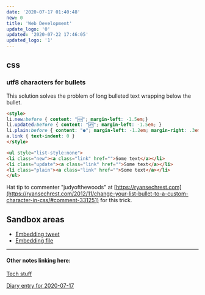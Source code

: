 ```yaml
---
date: '2020-07-17 01:40:48'
new: 0
title: 'Web Development'
update_logo: '0'
updated: '2020-07-22 17:46:05'
updated_logo: '1'
---
```

## css
### utf8 characters for bullets

This solution solves the problem of long bulleted text wrapping below the
bullet.

```html
<style>
li.new:before { content: "🆕"; margin-left: -1.5em;}
li.updated:before { content: "🆙"; margin-left: -1.5em; }
li.plain:before { content: "●"; margin-left: -1.2em; margin-right: .3em; }
a.link { text-indent: 0 }
</style>

<ul style="list-style:none">
<li class="new"><a class="link" href="">Some text</a></li>
<li class="update"><a class="link" href="">Some text</a></li>
<li class="plain"><a class="link" href="">Some text</a></li>
</ul>
```

Hat tip to commenter "judyofthewoods" at
[https://ryansechrest.com](https://ryansechrest.com/2012/11/change-your-list-bullet-to-a-custom-character-in-css/#comment-331251)
for this trick.

## Sandbox areas
* [Embedding tweet](/Embedding-tweet)
* [Embedding file](/Embedding-file)

---
#### Other notes linking here:

[Tech stuff](/Tech-stuff)

[Diary entry for 2020-07-17](/2020-07-17)
